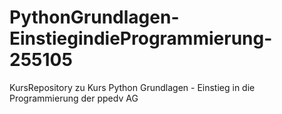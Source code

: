 # PythonGrundlagen-EinstiegindieProgrammierung-255105
KursRepository zu Kurs Python Grundlagen - Einstieg in die Programmierung der ppedv AG

